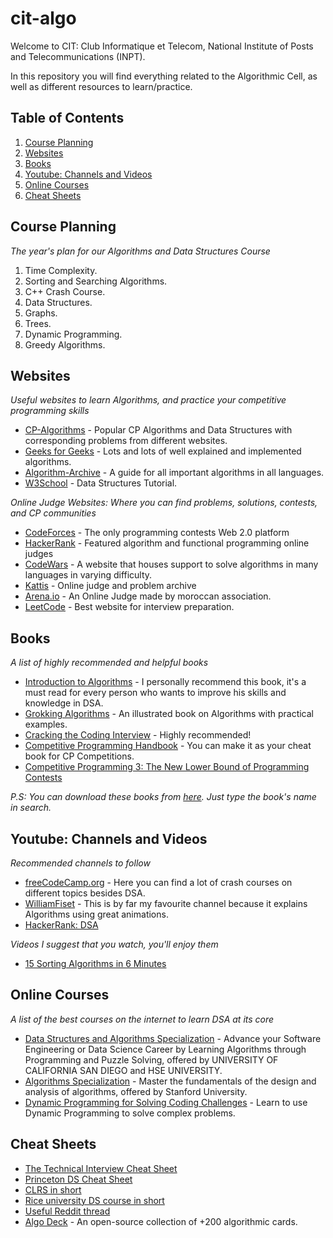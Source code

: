 # cit-algo
Welcome to CIT: Club Informatique et Telecom, National Institute of Posts and Telecommunications (INPT).

In this repository you will find everything related to the Algorithmic Cell, as well as different resources to learn/practice.

## Table of Contents
1. [Course Planning](#course-planning)
2. [Websites](#websites)
3. [Books](#books)
4. [Youtube: Channels and Videos](#youtube:-channels-and-videos)
5. [Online Courses](#online-courses)
6. [Cheat Sheets](#cheat-sheets)

## Course Planning

*The year's plan for our Algorithms and Data Structures Course*

1. Time Complexity.
2. Sorting and Searching Algorithms.
3. C++ Crash Course.
4. Data Structures.
5. Graphs.
6. Trees.
7. Dynamic Programming.
8. Greedy Algorithms.

## Websites

*Useful websites to learn Algorithms, and practice your competitive programming skills*

* [CP-Algorithms](https://cp-algorithms.com/) - Popular CP Algorithms and Data Structures with corresponding problems from different websites.
* [Geeks for Geeks](http://www.geeksforgeeks.org/fundamentals-of-algorithms/) - Lots and lots of well explained and implemented algorithms.
* [Algorithm-Archive](https://www.algorithm-archive.org/) - A guide for all important algorithms in all languages.
* [W3School](https://www.w3schools.in/data-structures-tutorial/intro/) - Data Structures Tutorial.

*Online Judge Websites: Where you can find problems, solutions, contests, and CP communities*

* [CodeForces](https://codeforces.com/?locale=en) - The only programming contests Web 2.0 platform
* [HackerRank](https://www.hackerrank.com/dashboard) - Featured algorithm and functional programming online judges
* [CodeWars](https://www.codewars.com/) - A website that houses support to solve algorithms in many languages in varying difficulty.
* [Kattis](https://open.kattis.com/) - Online judge and problem archive
* [Arena.io](https://arena.moi/) - An Online Judge made by moroccan association.
* [LeetCode](https://leetcode.com/) - Best website for interview preparation.

## Books

*A list of highly recommended and helpful books*

* [Introduction to Algorithms](#) - I personally recommend this book, it's a must read for every person who wants to improve his skills and knowledge in DSA.
* [Grokking Algorithms](#) - An illustrated book on Algorithms with practical examples.
* [Cracking the Coding Interview](#) - Highly recommended!
* [Competitive Programming Handbook](#) - You can make it as your cheat book for CP Competitions.
* [Competitive Programming 3: The New Lower Bound of Programming Contests](#)

*P.S: You can download these books from [here](https://b-ok.africa/). Just type the book's name in search.*

## Youtube: Channels and Videos

*Recommended channels to follow*

* [freeCodeCamp.org](https://www.youtube.com/c/Freecodecamp) - Here you can find a lot of crash courses on different topics besides DSA.
* [WilliamFiset](https://www.youtube.com/c/WilliamFiset-videos) - This is by far my favourite channel because it explains Algorithms using great animations.
* [HackerRank: DSA](https://www.youtube.com/playlist?list=PLsn6T340evTTsIu-ziXa2-e58idI3kkl1)

*Videos I suggest that you watch, you'll enjoy them*
* [15 Sorting Algorithms in 6 Minutes](https://www.youtube.com/watch?v=kPRA0W1kECg&ab_channel=TimoBingmann)

## Online Courses

*A list of the best courses on the internet to learn DSA at its core*

* [Data Structures and Algorithms Specialization](https://www.coursera.org/specializations/data-structures-algorithms) - Advance your Software Engineering or Data Science Career by Learning Algorithms through Programming and Puzzle Solving, offered by UNIVERSITY OF CALIFORNIA SAN DIEGO and HSE UNIVERSITY.
* [Algorithms Specialization](https://www.coursera.org/specializations/algorithms) - Master the fundamentals of the design and analysis of algorithms, offered by Stanford University.
* [Dynamic Programming for Solving Coding Challenges](https://www.youtube.com/watch?v=oBt53YbR9Kk) - Learn to use Dynamic Programming to solve complex problems.

## Cheat Sheets
* [The Technical Interview Cheat Sheet](https://gist.github.com/TSiege/cbb0507082bb18ff7e4b)
* [Princeton DS Cheat Sheet](https://algs4.cs.princeton.edu/cheatsheet/)
* [CLRS in short](https://sinon.org/algorithms//#data-structures)
* [Rice university DS course in short](https://www.clear.rice.edu/comp160/data1.html)
* [Useful Reddit thread](https://www.reddit.com/r/learnprogramming/comments/3gpvyx/algorithms_and_data_structures_cheat_sheets/)
* [Algo Deck](https://github.com/teivah/algodeck/) - An open-source collection of +200 algorithmic cards.





